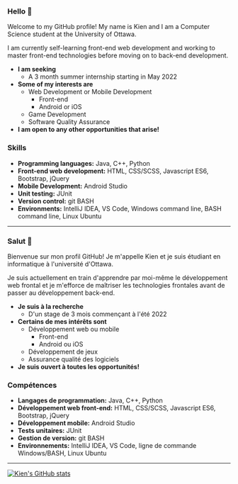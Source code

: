 ### Hello 👋

Welcome to my GitHub profile! My name is Kien and I am a Computer Science student at the University of Ottawa.

I am currently self-learning front-end web development and working to master front-end technologies before moving on to back-end development.

- **I am seeking**
  - A 3 month summer internship starting in May 2022
- **Some of my interests are**
  - Web Development or Mobile Development
    - Front-end
    - Android or iOS
  - Game Development
  - Software Quality Assurance
- **I am open to any other opportunities that arise!**
<!--   - Security
  - Firmware / Embedded Systems -->

### Skills
- **Programming languages:** Java, C++, Python
- **Front-end web development:** HTML, CSS/SCSS, Javascript ES6, Bootstrap, jQuery
- **Mobile Development:** Android Studio
- **Unit testing:** JUnit
- **Version control:** git BASH
- **Environments:** IntelliJ IDEA, VS Code, Windows command line, BASH command line, Linux Ubuntu

<!-- =========================================================================================================================== -->
<hr>

### Salut 👋

Bienvenue sur mon profil GitHub! Je m'appelle Kien et je suis étudiant en informatique à l'université d'Ottawa.

Je suis actuellement en train d'apprendre par moi-même le développement web frontal et je m'efforce de maîtriser les technologies frontales avant de passer au développement back-end.

- **Je suis à la recherche**
  - D'un stage de 3 mois commençant à l'été 2022
- **Certains de mes intérêts sont**
  - Développement web ou mobile
    - Front-end
    - Android ou iOS
  - Développement de jeux
  - Assurance qualité des logiciels
- **Je suis ouvert à toutes les opportunités!**
<!--   - Sûreté
  - Firmware / systèmes embarqués -->

### Compétences
- **Langages de programmation:** Java, C++, Python
- **Développement web front-end:** HTML, CSS/SCSS, Javascript ES6, Bootstrap, jQuery
- **Développement mobile:** Android Studio
- **Tests unitaires:** JUnit
- **Gestion de version:** git BASH
- **Environnements:** IntelliJ IDEA, VS Code, ligne de commande Windows/BASH, Linux Ubuntu

<!-- =========================================================================================================================== -->
<hr>

[![Kien's GitHub stats](https://github-readme-stats.vercel.app/api?username=kienmarkdo&show_icons=true&theme=radical)](https://github.com/anuraghazra/github-readme-stats)

<!--
**kienmarkdo/kienmarkdo** is a ✨ _special_ ✨ repository because its `README.md` (this file) appears on your GitHub profile.

Here are some ideas to get you started:

- 🔭 I’m currently working on ...
- 🌱 I’m currently learning ...
- 👯 I’m looking to collaborate on ...
- 🤔 I’m looking for help with ...
- 💬 Ask me about ...
- 📫 How to reach me: ...
- 😄 Pronouns: ...
- ⚡ Fun fact: ...
-->
